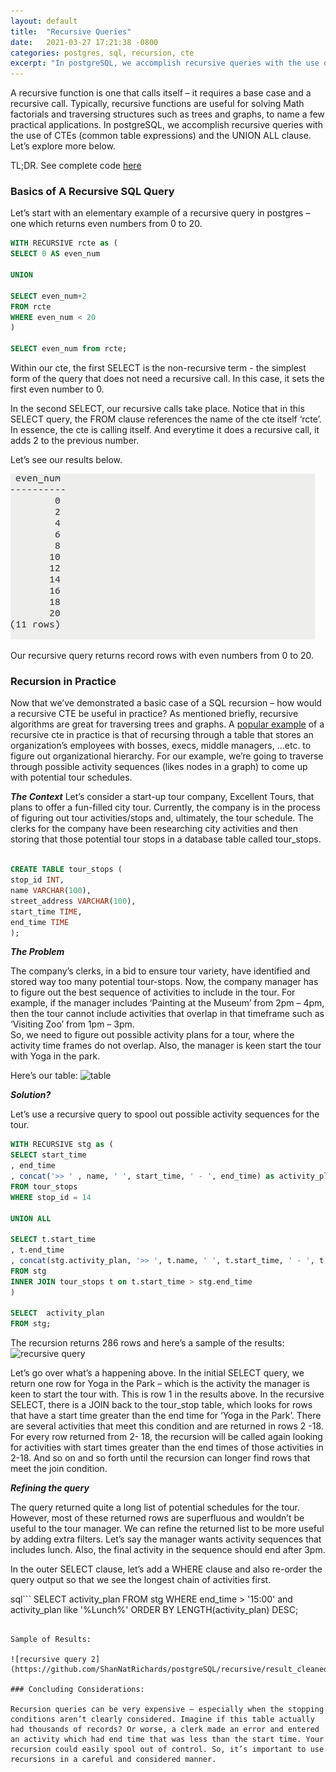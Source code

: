 ```yaml
---
layout: default
title:  "Recursive Queries"
date:   2021-03-27 17:21:38 -0800
categories: postgres, sql, recursion, cte
excerpt: "In postgreSQL, we accomplish recursive queries with the use of CTEs (common table expressions) and the UNION ALL clause. Let’s explore."
---
```

A recursive function is one that calls itself –  it requires a base case and a recursive call. Typically, recursive functions are useful for solving Math factorials and traversing structures such as trees and graphs, to name a few practical applications.  In postgreSQL, we accomplish recursive queries with the use of CTEs (common table expressions) and the UNION ALL clause. Let’s explore more below.

TL;DR. See complete code [here](https://github.com/ShanNatRichards/postgreSQL/blob/9294b6881749d730cfe4a7a02ae99f1385070e49/recursive_query.sql)

### Basics of A Recursive SQL Query

Let’s start with an elementary example of a recursive query in postgres – one which returns even numbers from 0 to 20.  

```sql
WITH RECURSIVE rcte as (
SELECT 0 AS even_num  

UNION 

SELECT even_num+2
FROM rcte 
WHERE even_num < 20
)

SELECT even_num from rcte;
```
Within our cte, the first SELECT is the non-recursive term - the simplest form of the query that does not need a recursive call.  In this case, it sets the first even number to 0.   

In the second SELECT, our recursive calls take place. Notice that in this SELECT query, the FROM clause references the name of the cte itself ‘rcte’. In essence, the cte is calling itself.  And everytime it does a recursive call, it adds 2 to the previous number.

Let’s see our results below. 

![Recursion Even Numbers](https://github.com/ShanNatRichards/postgreSQL/blob/f4d9f67e973ab942a8c830b3a8758eae0d29577e/recursive/even_numbers.png)

 
Our recursive query returns record rows with even numbers from 0 to 20.
### Recursion in Practice
Now that we’ve demonstrated a basic case of a SQL recursion – how would a recursive CTE be useful in practice? 
As mentioned briefly, recursive algorithms are great for traversing trees and graphs. A [popular example](https://www.dbta.com/Columns/DBA-Corner/An-Introduction-to-Recursive-SQL-96878.aspx) of a recursive cte in practice is that of recursing through a table that stores an organization’s employees with bosses, execs, middle managers, ...etc. to figure out organizational hierarchy.
For our example, we’re going to traverse through possible activity sequences (likes nodes in a graph) to come up with potential tour schedules.

***The Context*** 
Let’s consider a start-up tour company, Excellent Tours, that plans to offer a fun-filled city tour. 
Currently, the company is in the process of figuring out tour activities/stops and, ultimately, the tour schedule. The clerks for the company have been researching city activities and then storing that those potential tour stops in a database table called tour_stops.
 

```sql
CREATE TABLE tour_stops (
stop_id INT,
name VARCHAR(100),
street_address VARCHAR(100),
start_time TIME,
end_time TIME
);
```

***The Problem***

The company’s clerks, in a bid to ensure tour variety, have identified and stored way too many potential tour-stops. Now, the company manager has to figure out the best sequence of activities to include in the tour.  For example, if the manager includes  ‘Painting at the Museum’ from 2pm – 4pm, then the tour cannot include activities that overlap in that timeframe such as ‘Visiting Zoo’ from 1pm – 3pm.  
So, we need to figure out possible activity plans for a tour, where the activity time frames do not overlap. Also, the manager is keen start the tour with Yoga in the park. 

Here’s our table:
![table](https://github.com/ShanNatRichards/postgreSQL/recursive/tour_stop%20table.png)


***Solution?***

Let’s use a recursive query to spool out possible activity sequences for the tour. 

```sql
WITH RECURSIVE stg as (
SELECT start_time
, end_time
, concat('>> ' , name, ' ', start_time, ' - ', end_time) as activity_plan
FROM tour_stops
WHERE stop_id = 14

UNION ALL

SELECT t.start_time
, t.end_time
, concat(stg.activity_plan, '>> ', t.name, ' ', t.start_time, ' - ', t.end_time) as activity_plan 
FROM stg
INNER JOIN tour_stops t on t.start_time > stg.end_time
)

SELECT  activity_plan
FROM stg;
```
The recursion returns 286 rows and here’s a sample of the results:
![recursive query](https://github.com/ShanNatRichards/postgreSQL/recursive/result1.png)
 
Let’s go over what’s a happening above.
In the initial SELECT query, we return one row for Yoga in the Park – which is the activity the manager is keen to start the tour with. This is row 1 in the results above. 
In the recursive SELECT, there is a JOIN back to the tour_stop table, which looks for rows that have a start time greater than the end time for ‘Yoga in the Park’. There are several activities that meet this condition and are returned in rows 2 -18.
For every row returned from 2- 18, the recursion will be called again looking for activities with start times greater than the end times of those activities in 2-18. And so on and so forth until the recursion can longer find rows that meet the join condition. 


***Refining the query***

The query returned quite a long list of potential schedules for the tour. However, most of these returned rows are superfluous and wouldn’t be useful to the tour manager. We can refine the returned list to be more useful by adding  extra filters. 
Let’s say the manager wants activity sequences that includes lunch. Also, the final activity in the sequence should end after 3pm.

In the outer SELECT clause, let’s add a WHERE clause and also re-order the query output so that we see the longest chain of activities first.

sql```
SELECT activity_plan
FROM stg
WHERE  end_time > '15:00' and activity_plan like '%Lunch%'
ORDER BY LENGTH(activity_plan) DESC;
```

Sample of Results:
 
![recursive query 2](https://github.com/ShanNatRichards/postgreSQL/recursive/result_cleaned.png)

### Concluding Considerations:

Recursion queries can be very expensive – especially when the stopping conditions aren’t clearly considered. Imagine if this table actually had thousands of records? Or worse, a clerk made an error and entered an activity which had end time that was less than the start time. Your recursion could easily spool out of control. So, it’s important to use recursions in a careful and considered manner. 


  

